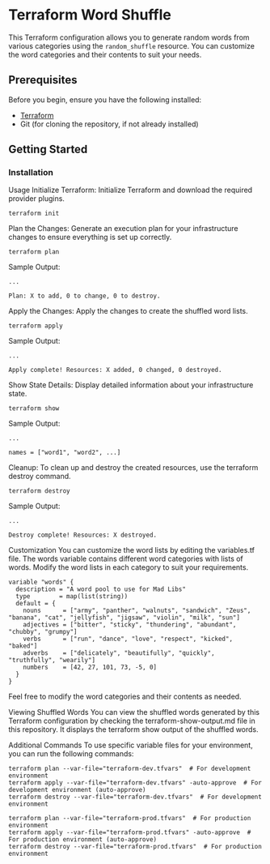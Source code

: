 # Terraform Word Shuffle

This Terraform configuration allows you to generate random words from various categories using the `random_shuffle` resource. You can customize the word categories and their contents to suit your needs.

## Prerequisites

Before you begin, ensure you have the following installed:

- [Terraform](https://www.terraform.io/downloads.html)
- Git (for cloning the repository, if not already installed)

## Getting Started

### Installation


Usage
Initialize Terraform: Initialize Terraform and download the required provider plugins.

```
terraform init
```
Plan the Changes: Generate an execution plan for your infrastructure changes to ensure everything is set up correctly.

```
terraform plan
```
Sample Output:

```
...

Plan: X to add, 0 to change, 0 to destroy.
```
Apply the Changes: Apply the changes to create the shuffled word lists.

```
terraform apply
```
Sample Output:

```
...

Apply complete! Resources: X added, 0 changed, 0 destroyed.
````
Show State Details: Display detailed information about your infrastructure state.

```
terraform show
```
Sample Output:

```
...

names = ["word1", "word2", ...]
```
Cleanup: To clean up and destroy the created resources, use the terraform destroy command.

```
terraform destroy
```
Sample Output:

```
...

Destroy complete! Resources: X destroyed.
```
Customization
You can customize the word lists by editing the variables.tf file. The words variable contains different word categories with lists of words. Modify the word lists in each category to suit your requirements.

```
variable "words" {
  description = "A word pool to use for Mad Libs"
  type        = map(list(string))
  default = {
    nouns      = ["army", "panther", "walnuts", "sandwich", "Zeus", "banana", "cat", "jellyfish", "jigsaw", "violin", "milk", "sun"]
    adjectives = ["bitter", "sticky", "thundering", "abundant", "chubby", "grumpy"]
    verbs      = ["run", "dance", "love", "respect", "kicked", "baked"]
    adverbs    = ["delicately", "beautifully", "quickly", "truthfully", "wearily"]
    numbers    = [42, 27, 101, 73, -5, 0]
  }
}
```
Feel free to modify the word categories and their contents as needed.

Viewing Shuffled Words
You can view the shuffled words generated by this Terraform configuration by checking the terraform-show-output.md file in this repository. It displays the terraform show output of the shuffled words.

Additional Commands
To use specific variable files for your environment, you can run the following commands:

```
terraform plan --var-file="terraform-dev.tfvars"  # For development environment
terraform apply --var-file="terraform-dev.tfvars" -auto-approve  # For development environment (auto-approve)
terraform destroy --var-file="terraform-dev.tfvars"  # For development environment

terraform plan --var-file="terraform-prod.tfvars"  # For production environment
terraform apply --var-file="terraform-prod.tfvars" -auto-approve  # For production environment (auto-approve)
terraform destroy --var-file="terraform-prod.tfvars"  # For production environment
```
